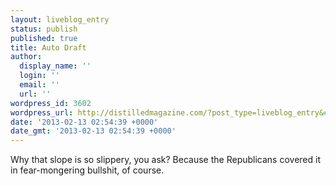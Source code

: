```yaml
---
layout: liveblog_entry
status: publish
published: true
title: Auto Draft
author:
  display_name: ''
  login: ''
  email: ''
  url: ''
wordpress_id: 3602
wordpress_url: http://distilledmagazine.com/?post_type=liveblog_entry&#038;p=3602
date: '2013-02-13 02:54:39 +0000'
date_gmt: '2013-02-13 02:54:39 +0000'
---
```

<p>Why that slope is so slippery, you ask? Because the Republicans covered it in fear-mongering bullshit, of course.</p>
